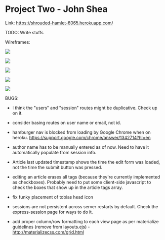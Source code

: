 # Project Two - John Shea

Link: https://shrouded-hamlet-6065.herokuapp.com/

TODO: Write stuffs

Wireframes:

![](http://cl.ly/image/002g3N1n3I2z/wiki_db_wireframe.jpg)

![](http://cl.ly/image/2A3Z350g2Y1K/wiki_routes_wireframe_1.jpg)

![](http://cl.ly/image/1f222N1J2c1G/wiki_routes_wireframe_2.jpg)

![](http://cl.ly/image/1t0O0e1t1f0G/wiki_views_wireframe_1.jpg)

![](http://cl.ly/image/2W0m0X381U3o/wiki_views_wireframe_2.jpg)

BUGS:
* I think the "users" and "session" routes might be duplicative. Check up on it.

* consider basing routes on user name or email, not id.

* hamburger nav is blocked from loading by Google Chrome when on heroku. https://support.google.com/chrome/answer/1342714?hl=en

* author name has to be manually entered as of now. Need to have it automatically populate from session info.

* Article last updated timestamp shows the time the edit form was loaded, not
the time the submit button was pressed.

* editing an article erases all tags (because they're currently implemented as checkboxes). Probably need to put some client-side javascript to check the boxes that show up in the article tags array.

* fix funky placement of tobias head icon

* sessions are not persistent across server restarts by default. Check the express-session page for ways to do it.

* add proper column/row formatting to each view page as per materialize guidelines (remove from layouts.ejs) - http://materializecss.com/grid.html

